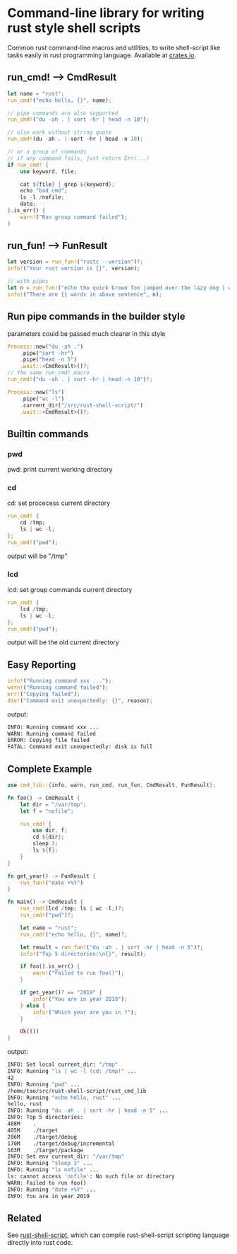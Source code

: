 # Command-line library for writing rust style shell scripts

Common rust command-line macros and utilities, to write shell-script like tasks
easily in rust programming language.
Available at [crates.io](https://crates.io/crates/cmd_lib).

## run_cmd! --> CmdResult
```rust
let name = "rust";
run_cmd!("echo hello, {}", name);

// pipe commands are also supported
run_cmd!("du -ah . | sort -hr | head -n 10");

// also work without string quote
run_cmd!(du -ah . | sort -hr | head -n 10);

// or a group of commands
// if any command fails, just return Err(...)
if run_cmd! {
    use keyword, file;

    cat ${file} | grep ${keyword};
    echo "bad cmd";
    ls -l /nofile;
    date;
}.is_err() {
    warn!("Run group command failed");
}
```

## run_fun! --> FunResult
```rust
let version = run_fun!("rustc --version")?;
info!("Your rust version is {}", version);

// with pipes
let n = run_fun!("echo the quick brown fox jumped over the lazy dog | wc -w")?;
info!("There are {} words in above sentence", n);
```

## Run pipe commands in the builder style

parameters could be passed much clearer in this style
```rust
Process::new("du -ah .")
    .pipe("sort -hr")
    .pipe("head -n 5")
    .wait::<CmdResult>()?;
// the same run_cmd! macro
run_cmd!("du -ah . | sort -hr | head -n 10")?;

Process::new("ls")
    .pipe("wc -l")
    .current_dir("/src/rust-shell-script/")
    .wait::<CmdResult>()?;
```

## Builtin commands
### pwd
pwd: print current working directory

### cd
cd: set procecess current directory

```rust
run_cmd! {
    cd /tmp;
    ls | wc -l;
};
run_cmd!("pwd");
```

output will be "/tmp"

### lcd
lcd: set group commands current directory

```rust
run_cmd! {
    lcd /tmp;
    ls | wc -l;
};
run_cmd!("pwd");
```

output will be the old current directory

## Easy Reporting
```rust
info!("Running command xxx ...");
warn!("Running command failed");
err!("Copying failed");
die!("Command exit unexpectedly: {}", reason);
```
output:
```bash
INFO: Running command xxx ...
WARN: Running command failed
ERROR: Copying file failed
FATAL: Command exit unexpectedly: disk is full
```

## Complete Example

```rust
use cmd_lib::{info, warn, run_cmd, run_fun, CmdResult, FunResult};

fn foo() -> CmdResult {
    let dir = "/var/tmp";
    let f = "nofile";

    run_cmd! {
        use dir, f;
        cd ${dir};
        sleep 3;
        ls ${f};
    }
}

fn get_year() -> FunResult {
    run_fun!("date +%Y")
}

fn main() -> CmdResult {
    run_cmd!(lcd /tmp; ls | wc -l;)?;
    run_cmd!("pwd")?;

    let name = "rust";
    run_cmd!("echo hello, {}", name)?;

    let result = run_fun!("du -ah . | sort -hr | head -n 5")?;
    info!("Top 5 directories:\n{}", result);

    if foo().is_err() {
        warn!("Failed to run foo()");
    }

    if get_year()? == "2019" {
        info!("You are in year 2019");
    } else {
        info!("Which year are you in ?");
    }

    Ok(())
}
```

output:
```bash
INFO: Set local current_dir: "/tmp"
INFO: Running "ls | wc -l (cd: /tmp)" ...
42
INFO: Running "pwd" ...
/home/tao/src/rust-shell-script/rust_cmd_lib
INFO: Running "echo hello, rust" ...
hello, rust
INFO: Running "du -ah . | sort -hr | head -n 5" ...
INFO: Top 5 directories:
488M	.
485M	./target
286M	./target/debug
170M	./target/debug/incremental
163M	./target/package
INFO: Set env current_dir: "/var/tmp"
INFO: Running "sleep 3" ...
INFO: Running "ls nofile" ...
ls: cannot access 'nofile': No such file or directory
WARN: Failed to run foo()
INFO: Running "date +%Y" ...
INFO: You are in year 2019
```

## Related

See [rust-shell-script](https://github.com/rust-shell-script/rust-shell-script/), which can compile
rust-shell-script scripting language directly into rust code.

